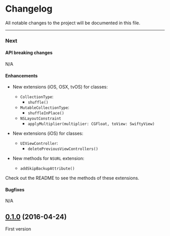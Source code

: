 # Changelog

All notable changes to the project will be documented in this file.

---

### Next

#### API breaking changes

N/A
 
#### Enhancements

- New extensions (iOS, OSX, tvOS) for classes:
    - `CollectionType`:
        - `shuffle()`
    - `MutableCollectionType`:
        - `shuffleInPlace()`
    - `NSLayoutConstraint`
        - `applyMultiplier(multiplier: CGFloat, toView: SwiftyView)`

- New extensions (iOS) for classes:
    - `UIViewController`:
        - `deletePreviousViewControllers()`

- New methods for `NSURL` extension:
    -  `addSkipBackupAttribute()`

Check out the README to see the methods of these extensions.

#### Bugfixes

N/A

## [0.1.0](https://github.com/tbaranes/SwiftyUtils/releases/tag/0.1.0) (2016-04-24)

First version